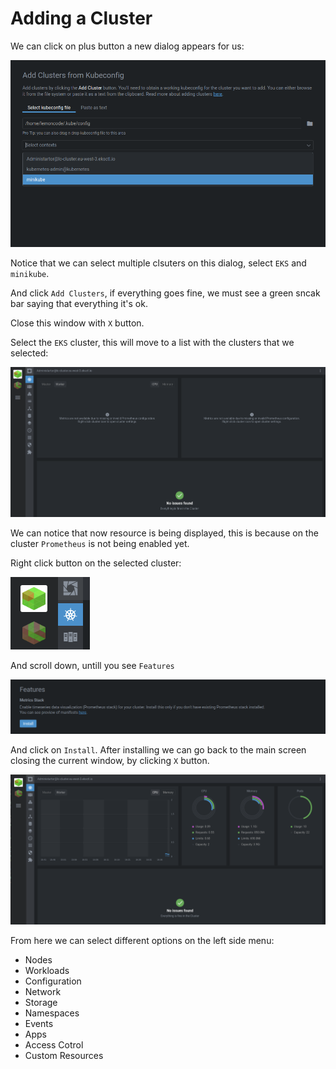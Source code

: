 # Adding a Cluster

We can click on plus button a new dialog appears for us:

![adding-cluster](./resources/adding-cluster.png)

Notice that we can select multiple clsuters on this dialog, select `EKS` and `minikube`.

And click `Add Clusters`, if everything goes fine, we must see a green sncak bar saying that everything it's ok.

Close this window with `X` button.

Select the `EKS` cluster, this will move to a list with the clusters that we selected:

![cluster-panel](./resources/cluster-panel.png)

We can notice that now resource is being displayed, this is because on the cluster `Prometheus` is not being enabled yet.

Right click button on the selected cluster:

![selecting-cluster](./resources/selecting-cluster.png)

And scroll down, untill you see `Features`

![features](./resources/features.png)

And click on `Install`. After installing we can go back to the main screen closing the current window, by clicking `X` button.

![showing metrics](./resources/showing-metrics.png)

From here we can select different options on the left side menu:

* Nodes
* Workloads
* Configuration
* Network
* Storage
* Namespaces
* Events
* Apps
* Access Cotrol
* Custom Resources